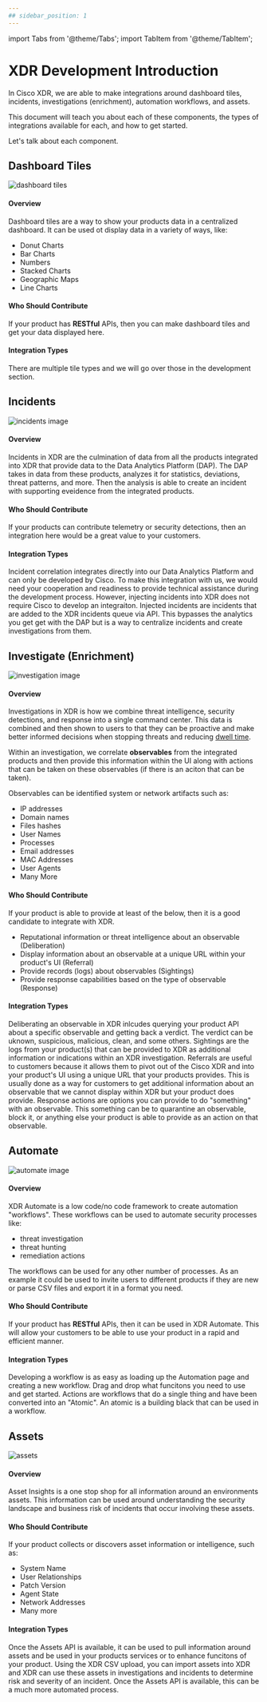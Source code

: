 ```yaml
---
## sidebar_position: 1
---
```


import Tabs from '@theme/Tabs';
import TabItem from '@theme/TabItem';

# XDR Development Introduction

In Cisco XDR, we are able to make integrations around dashboard tiles, incidents, investigations (enrichment), automation workflows, and assets.

This document will teach you about each of these components, the types of integrations available for each, and how to get started.

Let's talk about each component.

<!-- We will do a quick overview of each so there is a base level of knowledge around each and what they are able to do. -->

## Dashboard Tiles

![dashboard tiles](../static/img/intro/xdr-dashboard.png)

#### Overview

Dashboard tiles are a way to show your products data in a centralized dashboard. It can be used ot display data in a variety of ways, like:

- Donut Charts
- Bar Charts
- Numbers
- Stacked Charts
- Geographic Maps
- Line Charts

#### Who Should Contribute

If your product has **RESTful** APIs, then you can make dashboard tiles and get your data displayed here.

#### Integration Types

There are multiple tile types and we will go over those in the development section.

<!-- <Tabs>
  <TabItem value="deliberation" label="Deliberation" default>
    Deliberating an observable in XDR inlcudes querying your product API about a specific observable and getting back a verdict.  The verdict can be uknown, suspicious, malicious, clean, and some others.
  </TabItem>
  <TabItem value="sightings" label="Sightings">
    Sightings are the logs from your product(s) that can be provided to XDR as additional information or indications within an XDR investigation.
  </TabItem>
    <TabItem value="referral" label="Referral">
    Referrals are useful to customers because it allows them to pivot out of the Cisco XDR and into your product's UI using a unique URL that your products provides. This is usually done as a way for customers to get additional information about an observable that we cannot display within XDR but your product does provide.
  </TabItem>
    <TabItem value="response" label="Response">
    Response actions are options you can provide to do "something" with an observable. This something can be to quarantine an observable, block it, or anything else your product is able to provide as an action on that observable.
  </TabItem>
</Tabs> -->

## Incidents

![incidents image](../static/img/intro/xdr-incidents.png)

#### Overview

Incidents in XDR are the culmination of data from all the products integrated into XDR that provide data to the Data Analytics Platform (DAP). The DAP takes in data from these products, analyzes it for statistics, deviations, threat patterns, and more. Then the analysis is able to create an incident with supporting eveidence from the integrated products.

#### Who Should Contribute

If your products can contribute telemetry or security detections, then an integration here would be a great value to your customers.

#### Integration Types

<!-- <details>

<summary>Correlation</summary>

Incident correlation inntegrates directly into our Data Analytics Platform and can only be developed by Cisco. To make this integration with us, we would need your cooperation and readiness to provide technical assistance during the development process. However, injecting incidents into XDR does not require Cisco to develop an integraiton.

</details>

<details>

<summary>Injection</summary>

Injected incidents are incidents that are added to the XDR incidents queue via API. This bypasses the analytics you get get with the DAP but is a way to centralize incidents and create investigations from them.

</details> -->

<Tabs>
  <TabItem value="correlation" label="Correlation" default>
    Incident correlation integrates directly into our Data Analytics Platform and can only be developed by Cisco. To make this integration with us, we would need your cooperation and readiness to provide technical assistance during the development process. However, injecting incidents into XDR does not require Cisco to develop an integraiton.
  </TabItem>
  <TabItem value="injection" label="Injection">
    Injected incidents are incidents that are added to the XDR incidents queue via API. This bypasses the analytics you get get with the DAP but is a way to centralize incidents and create investigations from them.
  </TabItem>
</Tabs>

## Investigate (Enrichment)

![investigation image](../static/img/intro/xdr-investigation.png)

#### Overview

Investigations in XDR is how we combine threat intelligence, security detections, and response into a single command center. This data is combined and then shown to users to that they can be proactive and make better informed decisions when stopping threats and reducing [dwell time](https://www.connectwise.com).

Within an investigation, we correlate **observables** from the integrated products and then provide this information within the UI along with actions that can be taken on these observables (if there is an aciton that can be taken).

Observables can be identified system or network artifacts such as:

- IP addresses
- Domain names
- Files hashes
- User Names
- Processes
- Email addresses
- MAC Addresses
- User Agents
- Many More

#### Who Should Contribute

If your product is able to provide at least of the below, then it is a good candidate to integrate with XDR.

- Reputational information or threat intelligence about an observable (Deliberation)
- Display information about an observable at a unique URL within your product's UI (Referral)
- Provide records (logs) about observables (Sightings)
- Provide response capabilities based on the type of observable (Response)

#### Integration Types

<Tabs>
  <TabItem value="deliberation" label="Deliberation" default>
    Deliberating an observable in XDR inlcudes querying your product API about a specific observable and getting back a verdict.  The verdict can be uknown, suspicious, malicious, clean, and some others.
  </TabItem>
  <TabItem value="sightings" label="Sightings">
    Sightings are the logs from your product(s) that can be provided to XDR as additional information or indications within an XDR investigation.
  </TabItem>
    <TabItem value="referral" label="Referral">
    Referrals are useful to customers because it allows them to pivot out of the Cisco XDR and into your product's UI using a unique URL that your products provides. This is usually done as a way for customers to get additional information about an observable that we cannot display within XDR but your product does provide.
  </TabItem>
    <TabItem value="response" label="Response">
    Response actions are options you can provide to do "something" with an observable. This something can be to quarantine an observable, block it, or anything else your product is able to provide as an action on that observable.
  </TabItem>
</Tabs>

## Automate

![automate image](../static/img/intro/xdr-automate.png)

#### Overview

XDR Automate is a low code/no code framework to create automation "workflows". These workflows can be used to automate security processes like:

- threat investigation
- threat hunting
- remediation actions

The workflows can be used for any other number of processes. As an example it could be used to invite users to different products if they are new or parse CSV files and export it in a format you need.

#### Who Should Contribute

If your product has **RESTful** APIs, then it can be used in XDR Automate. This will allow your customers to be able to use your product in a rapid and efficient manner.

#### Integration Types

<Tabs>
  <TabItem value="workflows" label="Workflows" default>
    Developing a workflow is as easy as loading up the Automation page and creating a new workflow.  Drag and drop what funcitons you need to use and get started.
  </TabItem>
  <TabItem value="actionns" label="Actions">
    Actions are workflows that do a single thing and have been converted into an "Atomic".  An atomic is a building black that can be used in a workflow.
  </TabItem>
</Tabs>

## Assets

![assets](../static/img/intro/xdr-assets.png)

#### Overview

Asset Insights is a one stop shop for all information around an environments assets. This information can be used around understanding the security landscape and business risk of incidents that occur involving these assets.

#### Who Should Contribute

If your product collects or discovers asset information or intelligence, such as:

- System Name
- User Relationships
- Patch Version
- Agent State
- Network Addresses
- Many more

#### Integration Types

<Tabs>
  <TabItem value="retreival" label="Retreival" default>
    Once the Assets API is available, it can be used to pull information around assets and be used in your products services or to enhance funcitons of your product.
  </TabItem>
  <TabItem value="import" label="Import">
    Using the XDR CSV upload, you can import assets into XDR and XDR can use these assets in investigations and incidents to determine risk and severity of an incident. Once the Assets API is available, this can be a much more automated process.
  </TabItem>
</Tabs>
